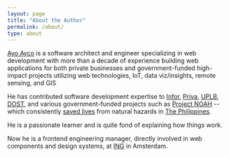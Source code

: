 ```yaml
---
layout: page
title: "About the Author"
permalink: /about/
type: about
---
```


[Ayo Ayco](https://ayco.io) is a software architect and engineer specializing in web development with more than a decade of experience building web applications for both private businesses and government-funded high-impact projects utilizing web technologies, IoT, data viz/insights, remote sensing, and GIS

He has contributed software development expertise to [Infor](http://infor.com), [Priva](https://www.priva.com/), [UPLB](http://itc.uplb.edu.ph), [DOST](http://dost.gov.ph), and various government-funded projects such as [Project NOAH](http://noah.up.edu.ph) -- which consistently [saved lives](https://www.youtube.com/watch?v=LKrV6vtGZEA) from natural hazards in [The Philippines](https://www.officialgazette.gov.ph/programs/about-project-noah/).

He is a passionate learner and is quite fond of explaining how things work.

Now he is a frontend engineering manager, directly involved in web components and design systems, at <a href="https://ing.com">ING</a> in Amsterdam.<!-- anywhere he wants with his beautiful wife, Jen, and adorable son, Kahel. -->
